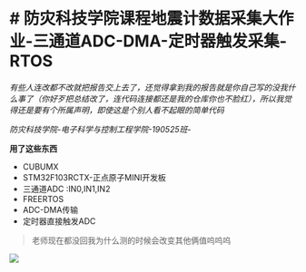 # # 防灾科技学院课程地震计数据采集大作业-三通道ADC-DMA-定时器触发采集-RTOS
*有些人连改都不改就把报告交上去了，还觉得拿到我的报告就是你自己写的没我什么事了（你好歹把总结改了，连代码连接都还是我的仓库你也不脸红），所以我觉得还是要有个所属声明，即使这是个别人看不起眼的简单代码*

*防灾科技学院-电子科学与控制工程学院-190525班-*

**用了这些东西**
- CUBUMX
- STM32F103RCTX-正点原子MINI开发板
- 三通道ADC :IN0,IN1,IN2
- FREERTOS
- ADC-DMA传输
- 定时器直接触发ADC
> 老师现在都没回我为什么测的时候会改变其他俩值呜呜呜
> 
![](https://tse3-mm.cn.bing.net/th/id/OIP-C.9Pr9UjrwH7Md1kgPiWfkHwHaHa?pid=ImgDet&rs=1)
